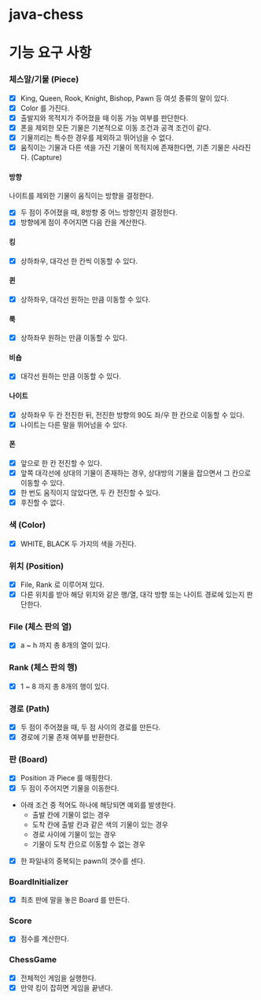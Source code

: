 # java-chess

# 기능 요구 사항

### 체스말/기물 (Piece)

- [x] King, Queen, Rook, Knight, Bishop, Pawn 등 여섯 종류의 말이 있다.
- [x] Color 를 가진다.
- [x] 출발지와 목적지가 주어졌을 때 이동 가능 여부를 판단한다.
- [x] 폰을 제외한 모든 기물은 기본적으로 이동 조건과 공격 조건이 같다.
- [x] 기물끼리는 특수한 경우를 제외하고 뛰어넘을 수 없다.
- [x] 움직이는 기물과 다른 색을 가진 기물이 목적지에 존재한다면, 기존 기물은 사라진다. (Capture)

#### 방향

나이트를 제외한 기물이 움직이는 방향을 결정한다.

- [x] 두 점이 주어졌을 때, 8방향 중 어느 방향인지 결정한다.
- [x] 방향에게 점이 주어지면 다음 칸을 계산한다.

#### 킹

- [x] 상하좌우, 대각선 한 칸씩 이동할 수 있다.

#### 퀸

- [x] 상하좌우, 대각선 원하는 만큼 이동할 수 있다.

#### 룩

- [x] 상하좌우 원하는 만큼 이동할 수 있다.

#### 비숍

- [x] 대각선 원하는 만큼 이동할 수 있다.

#### 나이트

- [x] 상하좌우 두 칸 전진한 뒤, 전진한 방향의 90도 좌/우 한 칸으로 이동할 수 있다.
- [x] 나이트는 다른 말을 뛰어넘을 수 있다.

#### 폰

- [x] 앞으로 한 칸 전진할 수 있다.
- [x] 앞쪽 대각선에 상대의 기물이 존재하는 경우, 상대방의 기물을 잡으면서 그 칸으로 이동할 수 있다.
- [x] 한 번도 움직이지 않았다면, 두 칸 전진할 수 있다.
- [x] 후진할 수 없다.

### 색 (Color)

- [x] WHITE, BLACK 두 가지의 색을 가진다.

### 위치 (Position)

- [x] File, Rank 로 이루어져 있다.
- [x] 다른 위치를 받아 해당 위치와 같은 행/열, 대각 방향 또는 나이트 경로에 있는지 판단한다.

### File (체스 판의 열)

- [x] a ~ h 까지 총 8개의 열이 있다.

### Rank (체스 판의 행)

- [x] 1 ~ 8 까지 총 8개의 행이 있다.

### 경로 (Path)

- [x] 두 점이 주어졌을 때, 두 점 사이의 경로를 만든다.
- [x] 경로에 기물 존재 여부를 반환한다.

### 판 (Board)

- [x] Position 과 Piece 를 매핑한다.
- [x] 두 점이 주어지면 기물을 이동한다.
- 아래 조건 중 적어도 하나에 해당되면 예외를 발생한다.
    - 출발 칸에 기물이 없는 경우
    - 도착 칸에 출발 칸과 같은 색의 기물이 있는 경우
    - 경로 사이에 기물이 있는 경우
    - 기물이 도착 칸으로 이동할 수 없는 경우
- [x] 한 파일내의 중복되는 pawn의 갯수를 센다.

### BoardInitializer

- [x] 최초 판에 말을 놓은 Board 를 만든다.

### Score

- [x] 점수를 계산한다.

### ChessGame

- [x] 전체적인 게임을 실행한다.
- [x] 만약 킹이 잡히면 게임을 끝낸다.
